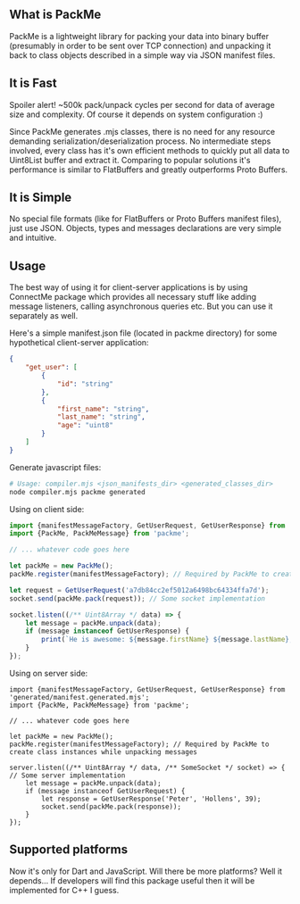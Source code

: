 ## What is PackMe
PackMe is a lightweight library for packing your data into binary buffer (presumably in order to be sent over TCP connection) and unpacking it back to class objects described in a simple way via JSON manifest files.

## It is Fast 
Spoiler alert! ~500k pack/unpack cycles per second for data of average size and complexity. Of course it depends on system configuration :)

Since PackMe generates .mjs classes, there is no need for any resource demanding serialization/deserialization process. No intermediate steps involved, every class has it's own efficient methods to quickly put all data to Uint8List buffer and extract it. Comparing to popular solutions it's performance is similar to FlatBuffers and greatly outperforms Proto Buffers.

## It is Simple
No special file formats (like for FlatBuffers or Proto Buffers manifest files), just use JSON. Objects, types and messages declarations are very simple and intuitive.

## Usage
The best way of using it for client-server applications is by using ConnectMe package which provides all necessary stuff like adding message listeners, calling asynchronous queries etc. But you can use it separately as well.

Here's a simple manifest.json file (located in packme directory) for some hypothetical client-server application:
```json
{
    "get_user": [
        {
            "id": "string"
        },
        {
            "first_name": "string",
            "last_name": "string",
            "age": "uint8"
        }
    ]
}
```
Generate javascript files: 
```bash
# Usage: compiler.mjs <json_manifests_dir> <generated_classes_dir>
node compiler.mjs packme generated
```
Using on client side:
```javascript
import {manifestMessageFactory, GetUserRequest, GetUserResponse} from 'generated/manifest.generated.mjs';
import {PackMe, PackMeMessage} from 'packme';

// ... whatever code goes here

let packMe = new PackMe();
packMe.register(manifestMessageFactory); // Required by PackMe to create class instances while unpacking messages

let request = GetUserRequest('a7db84cc2ef5012a6498bc64334ffa7d');
socket.send(packMe.pack(request)); // Some socket implementation

socket.listen((/** Uint8Array */ data) => {
    let message = packMe.unpack(data);
    if (message instanceof GetUserResponse) {
        print(`He is awesome: ${message.firstName} ${message.lastName}, ${message.age} y.o.`);
    }
});
```
Using on server side:
```node
import {manifestMessageFactory, GetUserRequest, GetUserResponse} from 'generated/manifest.generated.mjs';
import {PackMe, PackMeMessage} from 'packme';

// ... whatever code goes here

let packMe = new PackMe();
packMe.register(manifestMessageFactory); // Required by PackMe to create class instances while unpacking messages

server.listen((/** Uint8Array */ data, /** SomeSocket */ socket) => { // Some server implementation
    let message = packMe.unpack(data);
    if (message instanceof GetUserRequest) {
        let response = GetUserResponse('Peter', 'Hollens', 39);
        socket.send(packMe.pack(response));
    }
});
```

## Supported platforms
Now it's only for Dart and JavaScript. Will there be more platforms? Well it depends... If developers will find this package useful then it will be implemented for C++ I guess.
